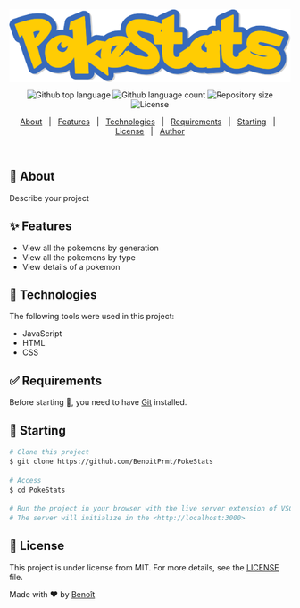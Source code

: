<p align="center">
  <img align="center" src="src/assets/images/pokestats.png">
</P>

<p align="center">
  <img alt="Github top language" src="https://img.shields.io/github/languages/top/BenoitPrmt/PokeStats?color=56BEB8">

  <img alt="Github language count" src="https://img.shields.io/github/languages/count/BenoitPrmt/PokeStats?color=56BEB8">

  <img alt="Repository size" src="https://img.shields.io/github/repo-size/BenoitPrmt/PokeStats?color=56BEB8">

  <img alt="License" src="https://img.shields.io/github/license/BenoitPrmt/PokeStats?color=56BEB8">
</p>

<p align="center">
  <a href="#dart-about">About</a> &#xa0; | &#xa0; 
  <a href="#sparkles-features">Features</a> &#xa0; | &#xa0;
  <a href="#rocket-technologies">Technologies</a> &#xa0; | &#xa0;
  <a href="#white_check_mark-requirements">Requirements</a> &#xa0; | &#xa0;
  <a href="#checkered_flag-starting">Starting</a> &#xa0; | &#xa0;
  <a href="#memo-license">License</a> &#xa0; | &#xa0;
  <a href="https://github.com/BenoitPrmt" target="_blank">Author</a>
</p>

<br>

## :dart: About ##

Describe your project

## :sparkles: Features ##

- View all the pokemons by generation
- View all the pokemons by type
- View details of a pokemon

## :rocket: Technologies ##

The following tools were used in this project:
- JavaScript
- HTML
- CSS

## :white_check_mark: Requirements ##

Before starting :checkered_flag:, you need to have [Git](https://git-scm.com) installed.

## :checkered_flag: Starting ##

```bash
# Clone this project
$ git clone https://github.com/BenoitPrmt/PokeStats

# Access
$ cd PokeStats

# Run the project in your browser with the live server extension of VSCode
# The server will initialize in the <http://localhost:3000>
```

## :memo: License ##

This project is under license from MIT. For more details, see the [LICENSE](LICENSE.md) file.


Made with :heart: by <a href="https://github.com/BenoitPrmt" target="_blank">Benoît</a>
